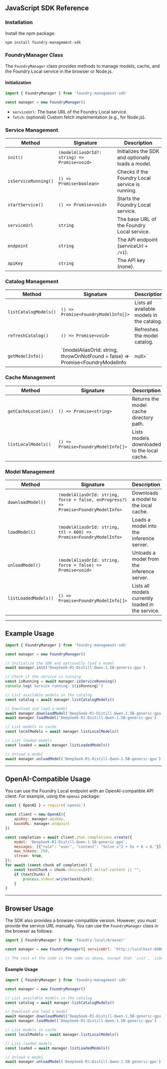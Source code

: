 ## JavaScript SDK Reference

### Installation

Install the npm package:

```bash
npm install foundry-management-sdk
```

### FoundryManager Class

The `FoundryManager` class provides methods to manage models, cache, and the Foundry Local service in the browser or Node.js.

#### Initialization

```js
import { FoundryManager } from 'foundry-management-sdk'

const manager = new FoundryManager()
```

- `serviceUrl`: The base URL of the Foundry Local service.
- `fetch`: (optional) Custom fetch implementation (e.g., for Node.js).


### Service Management

| Method                | Signature                  | Description                                      |
|-----------------------|---------------------------|--------------------------------------------------|
| `init()`              | `(modelAliasOrId?: string) => Promise<void>` | Initializes the SDK and optionally loads a model. |
| `isServiceRunning()`  | `() => Promise<boolean>`  | Checks if the Foundry Local service is running.   |
| `startService()`      | `() => Promise<void>`     | Starts the Foundry Local service.                |
| `serviceUrl`          | `string`                  | The base URL of the Foundry Local service.        |
| `endpoint`            | `string`                  | The API endpoint (serviceUrl + `/v1`).           |
| `apiKey`              | `string`                  | The API key (none).                              |


### Catalog Management

| Method                    | Signature                                                                 | Description                                      |
|---------------------------|---------------------------------------------------------------------------|--------------------------------------------------|
| `listCatalogModels()`     | `() => Promise<FoundryModelInfo[]>`                                       | Lists all available models in the catalog.        |
| `refreshCatalog()`        | `() => Promise<void>`                                                     | Refreshes the model catalog.                     |
| `getModelInfo()`          | `(modelAliasOrId: string, throwOnNotFound = false) => Promise<FoundryModelInfo | null>` | Gets model info by alias or ID.                  |


### Cache Management

| Method                    | Signature                                         | Description                                      |
|---------------------------|---------------------------------------------------|--------------------------------------------------|
| `getCacheLocation()`      | `() => Promise<string>`                           | Returns the model cache directory path.           |
| `listLocalModels()`       | `() => Promise<FoundryModelInfo[]>`               | Lists models downloaded to the local cache.       |


### Model Management

| Method                        | Signature                                                                 | Description                                      |
|-------------------------------|---------------------------------------------------------------------------|--------------------------------------------------|
| `downloadModel()`             | `(modelAliasOrId: string, force = false, onProgress?) => Promise<FoundryModelInfo>` | Downloads a model to the local cache.            |
| `loadModel()`                 | `(modelAliasOrId: string, ttl = 600) => Promise<FoundryModelInfo>`        | Loads a model into the inference server.         |
| `unloadModel()`               | `(modelAliasOrId: string, force = false) => Promise<void>`                | Unloads a model from the inference server.       |
| `listLoadedModels()`          | `() => Promise<FoundryModelInfo[]>`                                       | Lists all models currently loaded in the service.|


---

## Example Usage

```js
import { FoundryManager } from 'foundry-management-sdk'

const manager = new FoundryManager()

// Initialize the SDK and optionally load a model
await manager.init('DeepSeek-R1-Distill-Qwen-1.5B-generic-gpu')

// Check if the service is running
const isRunning = await manager.isServiceRunning()
console.log(`Service running: ${isRunning}`)

// List available models in the catalog
const catalog = await manager.listCatalogModels()

// Download and load a model
await manager.downloadModel('DeepSeek-R1-Distill-Qwen-1.5B-generic-gpu')
await manager.loadModel('DeepSeek-R1-Distill-Qwen-1.5B-generic-gpu')

// List models in cache
const localModels = await manager.listLocalModels()

// List loaded models
const loaded = await manager.listLoadedModels()

// Unload a model
await manager.unloadModel('DeepSeek-R1-Distill-Qwen-1.5B-generic-gpu')
```

---

## OpenAI-Compatible Usage

You can use the Foundry Local endpoint with an OpenAI-compatible API client. For example, using the `openai` package:

```js
const { OpenAI } = require('openai')

const client = new OpenAI({
    apiKey: manager.apiKey,
    baseURL: manager.endpoint
})

const completion = await client.chat.completions.create({
    model: 'DeepSeek-R1-Distill-Qwen-1.5B-generic-gpu',
    messages: [{"role": "user", "content": "Solve x^2 + 5x + 6 = 0."}],
    max_tokens: 250,
    stream: true,
});
for await (const chunk of completion) {
    const textChunk = chunk.choices[0]?.delta?.content || "";
    if (textChunk) {
        process.stdout.write(textChunk);
    }
}
```

---

## Browser Usage

The SDK also provides a browser-compatible version. However, you must provide the service URL manually. You can use the `FoundryManager` class in the browser as follows:

```js
import { FoundryManager } from 'foundry-local/browser'

const manager = new FoundryManager({ serviceUrl: 'http://localhost:8080' })

// The rest of the code is the same as above, except that `init`, `isServiceRunning`, and `startService` are not available in the browser version.
```

#### Example Usage

```js
import { FoundryManager } from 'foundry-management-sdk'

const manager = new FoundryManager()

// List available models in the catalog
const catalog = await manager.listCatalogModels()

// Download and load a model
await manager.downloadModel('DeepSeek-R1-Distill-Qwen-1.5B-generic-gpu')
await manager.loadModel('DeepSeek-R1-Distill-Qwen-1.5B-generic-gpu')

// List models in cache
const localModels = await manager.listLocalModels()

// List loaded models
const loaded = await manager.listLoadedModels()

// Unload a model
await manager.unloadModel('DeepSeek-R1-Distill-Qwen-1.5B-generic-gpu')
```
